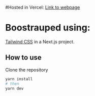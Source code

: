 #Hosted in Vercel:
 [Link to webpage](https://foodies-landing-test.vercel.app/)

# Boostrauped using:

 [Tailwind CSS](https://tailwindcss.com) in a Next.js project.


## How to use

Clone the repository


```bash
yarn install 
# then
yarn dev 
```

